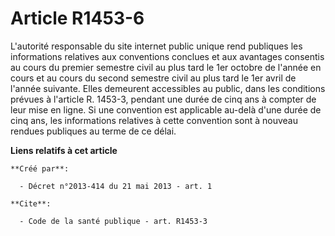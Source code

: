 # Article R1453-6

L'autorité responsable du site internet public unique rend publiques les informations relatives aux conventions conclues et
aux avantages consentis au cours du premier semestre civil au plus tard le 1er octobre de l'année en cours et au cours du
second semestre civil au plus tard le 1er avril de l'année suivante. Elles demeurent accessibles au public, dans les
conditions prévues à l'article R. 1453-3, pendant une durée de cinq ans à compter de leur mise en ligne. Si une convention
est applicable au-delà d'une durée de cinq ans, les informations relatives à cette convention sont à nouveau rendues
publiques au terme de ce délai.

**Liens relatifs à cet article**

	**Créé par**:

	  - Décret n°2013-414 du 21 mai 2013 - art. 1

	**Cite**:

	  - Code de la santé publique - art. R1453-3
